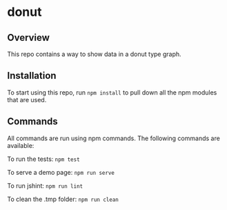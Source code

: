 #  donut

## Overview
This repo contains a way to show data in a donut type graph.

## Installation
To start using this repo, run `npm install` to pull down all the npm modules that are used.

## Commands
All commands are run using npm commands.  The following commands are available:

To run the tests:  `npm test`

To serve a demo page: `npm run serve`

To run jshint: `npm run lint`

To clean the .tmp folder: `npm run clean`

